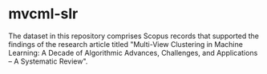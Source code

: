 # mvcml-slr
The dataset in this repository comprises Scopus records that supported the findings of the research article titled "Multi-View Clustering in Machine Learning: A Decade of Algorithmic Advances, Challenges, and Applications – A Systematic Review".
